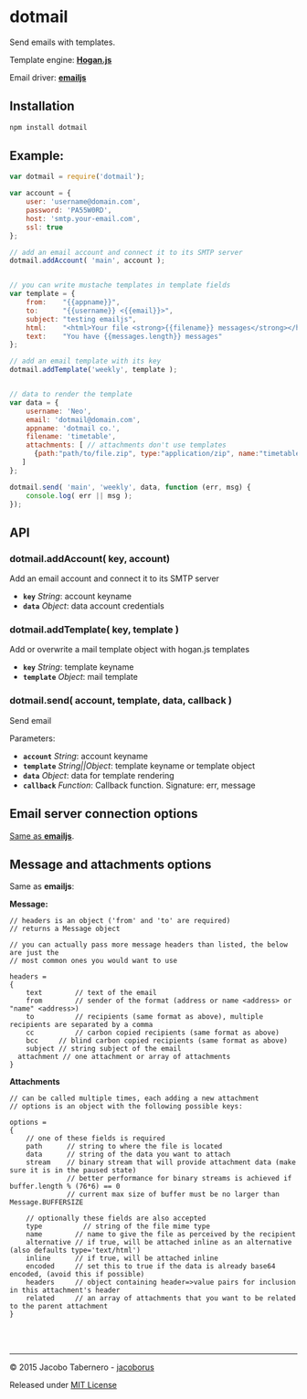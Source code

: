 dotmail
=======

Send emails with templates.

Template engine: **[Hogan.js](http://twitter.github.io/hogan.js/)**

Email driver: **[emailjs](https://github.com/eleith/emailjs#emailserverconnectoptions)**


Installation
------------

```sh
npm install dotmail
```



Example:
--------

```js
var dotmail = require('dotmail');

var account = {
    user: 'username@domain.com',
    password: 'PA55W0RD',
    host: 'smtp.your-email.com',
    ssl: true
};

// add an email account and connect it to its SMTP server
dotmail.addAccount( 'main', account );


// you can write mustache templates in template fields
var template = {
    from:    "{{appname}}",
    to:      "{{username}} <{{email}}>",
    subject: "testing emailjs",
    html:    "<html>Your file <strong>{{filename}} messages</strong></html>",
    text:    "You have {{messages.length}} messages"
};

// add an email template with its key
dotmail.addTemplate('weekly', template );


// data to render the template
var data = {
    username: 'Neo',
    email: 'dotmail@domain.com',
    appname: 'dotmail co.',
    filename: 'timetable',
    attachments: [ // attachments don't use templates
      {path:"path/to/file.zip", type:"application/zip", name:"timetable.zip"}
   ]
};

dotmail.send( 'main', 'weekly', data, function (err, msg) {
    console.log( err || msg );
});
```



API
---

### dotmail.addAccount( key, account)

Add an email account and connect it to its SMTP server

- **`key`** *String*: account  keyname
- **`data`** *Object*: data account credentials


### dotmail.addTemplate( key, template )

Add or overwrite a mail template object with hogan.js templates

- **`key`** *String*: template keyname
- **`template`** *Object*: mail template


### dotmail.send( account, template, data, callback )

Send email

Parameters:

- **`account`** *String*: account keyname
- **`template`** *String||Object*: template keyname or template object
- **`data`** *Object*: data for template rendering
- **`callback`** *Function*: Callback function. Signature: err, message


Email server connection options
-------------------------------

[Same as **emailjs**](https://github.com/eleith/emailjs#emailserverconnectoptions).


Message and attachments options
-------------------------------

Same as **emailjs**:

**Message:**

```
// headers is an object ('from' and 'to' are required)
// returns a Message object

// you can actually pass more message headers than listed, the below are just the
// most common ones you would want to use

headers =
{
    text        // text of the email
    from        // sender of the format (address or name <address> or "name" <address>)
    to          // recipients (same format as above), multiple recipients are separated by a comma
    cc          // carbon copied recipients (same format as above)
    bcc     // blind carbon copied recipients (same format as above)
    subject // string subject of the email
  attachment // one attachment or array of attachments
}
```

**Attachments**

```
// can be called multiple times, each adding a new attachment
// options is an object with the following possible keys:

options =
{
    // one of these fields is required
    path      // string to where the file is located
    data      // string of the data you want to attach
    stream    // binary stream that will provide attachment data (make sure it is in the paused state)
              // better performance for binary streams is achieved if buffer.length % (76*6) == 0
              // current max size of buffer must be no larger than Message.BUFFERSIZE

    // optionally these fields are also accepted
    type          // string of the file mime type
    name        // name to give the file as perceived by the recipient
    alternative // if true, will be attached inline as an alternative (also defaults type='text/html')
    inline      // if true, will be attached inline
    encoded     // set this to true if the data is already base64 encoded, (avoid this if possible)
    headers     // object containing header=>value pairs for inclusion in this attachment's header
    related     // an array of attachments that you want to be related to the parent attachment
}
```

<br><br>

---

© 2015 Jacobo Tabernero - [jacoborus](https://github.com/jacoborus)

Released under [MIT License](https://raw.github.com/jacoborus/dotmail/master/LICENSE)
